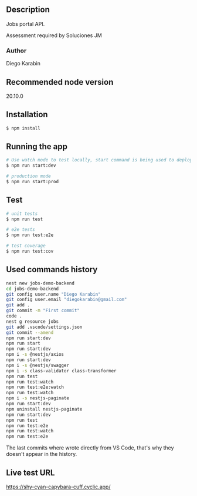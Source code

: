 ## Description
Jobs portal API.

Assessment required by Soluciones JM

### Author
Diego Karabin

## Recommended node version
20.10.0

## Installation

```bash
$ npm install
```

## Running the app

```bash
# Use watch mode to test locally, start command is being used to deploy in Cyclic
$ npm run start:dev

# production mode
$ npm run start:prod
```

## Test

```bash
# unit tests
$ npm run test

# e2e tests
$ npm run test:e2e

# test coverage
$ npm run test:cov
```

## Used commands history

```bash
nest new jobs-demo-backend
cd jobs-demo-backend
git config user.name "Diego Karabin"
git config user.email "diegokarabin@gmail.com"
git add .
git commit -m "First commit"
code .
nest g resource jobs
git add .vscode/settings.json
git commit --amend
npm run start:dev
npm run start
npm run start:dev
npm i -s @nestjs/axios
npm run start:dev
npm i -s @nestjs/swagger
npm i -s class-validator class-transformer
npm run test
npm run test:watch
npm run test:e2e:watch
npm run test:watch
npm i -s nestjs-paginate
npm run start:dev
npm uninstall nestjs-paginate
npm run start:dev
npm run test
npm run test:e2e
npm run test:watch
npm run test:e2e

```
The last commits where wrote directly from VS Code, that's why they doesn't appear in the history.

## Live test URL
https://shy-cyan-capybara-cuff.cyclic.app/
